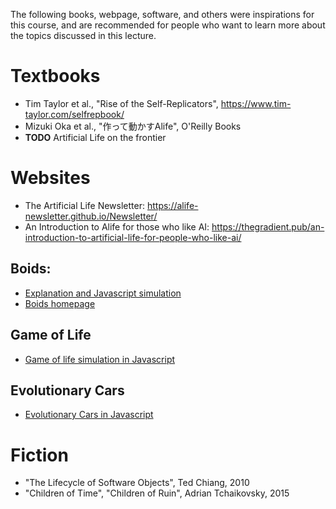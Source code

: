 The following books, webpage, software, and others were inspirations for this
course, and are recommended for people who want to learn more about the topics
discussed in this lecture.

# Textbooks
- Tim Taylor et al., "Rise of the Self-Replicators", https://www.tim-taylor.com/selfrepbook/
- Mizuki Oka et al., "作って動かすAlife", O'Reilly Books
- **TODO** Artificial Life on the frontier

# Websites
- The Artificial Life Newsletter: https://alife-newsletter.github.io/Newsletter/
- An Introduction to Alife for those who like AI: https://thegradient.pub/an-introduction-to-artificial-life-for-people-who-like-ai/

## Boids:
- [Explanation and Javascript simulation](http://www.harmendeweerd.nl/boids/?utm_source=pocket_mylist)
- [Boids homepage](https://www.red3d.com/cwr/boids/)

## Game of Life
- [Game of life simulation in Javascript](https://copy.sh/life/)

## Evolutionary Cars
- [Evolutionary Cars in Javascript](https://rednuht.org/genetic_cars_2/)

# Fiction
- "The Lifecycle of Software Objects", Ted Chiang, 2010
- "Children of Time", "Children of Ruin", Adrian Tchaikovsky, 2015
